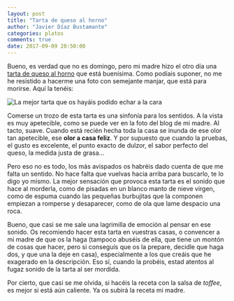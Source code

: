 ```yaml
---
layout: post
title: "Tarta de queso al horno"
author: "Javier Díaz Bustamante"
categories: platos
comments: true
date: 2017-09-09 20:50:00
---
```


Bueno, es verdad que no es domingo, pero mi madre hizo el otro día una [tarta de queso al horno](https://recetasdemaca.wordpress.com/2017/09/09/tarta-de-queso-caliente/) que está buenísima. Como podíais suponer, no me he resistido a hacerme una foto con semejante manjar, que está para morirse. Aquí la tenéis:

<img src="{{ site.url }}/assets/img/tarta_de_queso_caliente.jpg" alt="La mejor tarta que os hayáis podido echar a la cara" title="La mejor tarta que os hayáis podido echar a la cara" class="main_picture"/>

Comerse un trozo de esta tarta es una sinfonía para los sentidos. A la vista es muy apetecible, como se puede ver en la foto del blog de mi madre. Al tacto, suave. Cuando está recién hecha toda la casa se inunda de ese olor tan apetecible, ese __olor a casa feliz__. Y por supuesto que cuando la pruebas, el gusto es excelente, el punto exacto de dulzor, el sabor perfecto del queso, la medida justa de grasa...

Pero eso no es todo, los más avispados os habréis dado cuenta de que me falta un sentido. No hace falta que vuelvas hacia arriba para buscarlo, te lo digo yo mismo. La mejor sensación que provoca esta tarta es el sonido que hace al morderla, como de pisadas en un blanco manto de nieve virgen, como de espuma cuando las pequeñas burbujitas que la componen empiezan a romperse y desaparecer, como de ola que lame despacio una roca.

Bueno, que casi se me sale una lagrimilla de emoción al pensar en ese sonido. Os recomiendo hacer esta tarta en vuestras casas, o convencer a mi madre de que os la haga (tampoco abuséis de ella, que tiene un montón de cosas que hacer, pero si conseguís que os la prepare, decidle que haga dos, y que una la deje en casa), especialmente a los que creáis que he exagerado en la descripción. Eso sí, cuando la probéis, estad atentos al fugaz sonido de la tarta al ser mordida.

Por cierto, que casi se me olvida, si hacéis la receta con la salsa de _toffee_, es mejor si está aún caliente. Ya os subirá la receta mi madre.